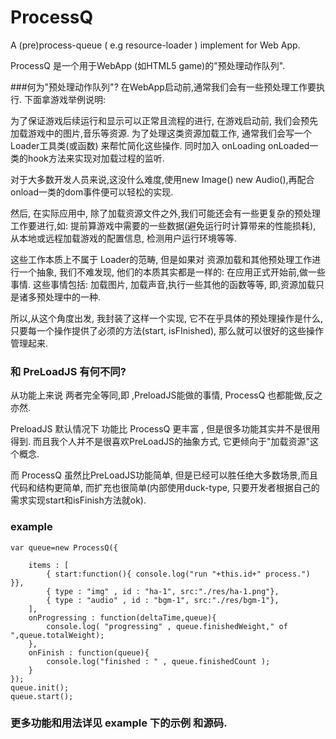 ProcessQ
=========

A (pre)process-queue ( e.g resource-loader ) implement  for Web App. 

ProcessQ 是一个用于WebApp (如HTML5 game)的"预处理动作队列".

###何为"预处理动作队列"?
在WebApp启动前,通常我们会有一些预处理工作要执行. 下面拿游戏举例说明:

为了保证游戏后续运行和显示可以正常且流程的进行, 在游戏启动前, 我们会预先加载游戏中的图片,音乐等资源.
为了处理这类资源加载工作, 通常我们会写一个Loader工具类(或函数) 来帮忙简化这些操作. 同时加入 onLoading onLoaded一类的hook方法来实现对加载过程的监听.

对于大多数开发人员来说,这没什么难度,使用new Image() new Audio(),再配合onload一类的dom事件便可以轻松的实现.
 

然后, 在实际应用中, 除了加载资源文件之外,我们可能还会有一些更复杂的预处理工作要进行,如: 提前算游戏中需要的一些数据(避免运行时计算带来的性能损耗), 从本地或远程加载游戏的配置信息, 检测用户运行环境等等.

这些工作本质上不属于 Loader的范畴, 但是如果对 资源加载和其他预处理工作进行一个抽象, 我们不难发现, 他们的本质其实都是一样的: 在应用正式开始前,做一些事情. 这些事情包括: 加载图片, 加载声音,执行一些其他的函数等等, 即,资源加载只是诸多预处理中的一种.

所以,从这个角度出发, 我封装了这样一个实现, 它不在乎具体的预处理操作是什么,只要每一个操作提供了必须的方法(start, isFInished), 那么就可以很好的这些操作管理起来.

### 和 PreLoadJS 有何不同?
从功能上来说 两者完全等同,即 ,PreloadJS能做的事情, ProcessQ 也都能做,反之亦然.

PreloadJS 默认情况下 功能比 ProcessQ 更丰富 , 但是很多功能其实并不是很用得到. 而且我个人并不是很喜欢PreLoadJS的抽象方式, 它更倾向于"加载资源"这个概念.

而 ProcessQ 虽然比PreLoadJS功能简单, 但是已经可以胜任绝大多数场景,而且代码和结构更简单, 而扩充也很简单(内部使用duck-type, 只要开发者根据自己的需求实现start和isFinish方法就ok).

### example 


	var queue=new ProcessQ({

		items : [
			{ start:function(){ console.log("run "+this.id+" process.") }},
			{ type : "img" , id : "ha-1", src:"./res/ha-1.png"},
			{ type : "audio" , id : "bgm-1", src:"./res/bgm-1"},
		],
		onProgressing : function(deltaTime,queue){
			console.log( "progressing" , queue.finishedWeight," of ",queue.totalWeight);
		},
		onFinish : function(queue){
			console.log("finished : " , queue.finishedCount );
		}
	});
	queue.init();
	queue.start();


### 更多功能和用法详见 example 下的示例 和源码.


